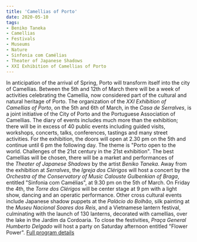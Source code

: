 ```yaml
---
title: 'Camellias of Porto'
date: 2020-05-10
tags: 
- Beniko Taneka
- Camellias
- Festivals
- Museums
- Nature
- Sinfonia com Camélias
- Theater of Japanese Shadows
- XXI Exhibition of Camellias of Porto
---
```


In anticipation of the arrival of Spring, Porto will transform itself into the city of Camellias. Between the 5th and 12th of March there will be a week of activities celebrating the Camellia, now considered part of the cultural and natural heritage of Porto. The organization of the _XXI Exhibition of Camellias of Porto_, on the 5th and 6th of March, in the _Casa de Serralves_, is a joint initiative of the City of Porto and the Portuguese Association of Camellias. The diary of events includes much more than the exhibition; there will be in excess of 40 public events including guided visits, workshops, concerts, talks, conferences, tastings and many street activities. For the exhibition, the doors will open at 2.30 pm on the 5th and continue until 6 pm the following day. The theme is "Porto open to the world. Challenges of the 21st century in the 21st exhibition". The best Camellias will be chosen, there will be a market and performances of the _Theater of Japanese Shadows_ by the artist _Beniko Taneka_. Away from the exhibition at _Serralves_, the _Igreja dos Clérigos_ will host a concert by the _Orchestra of the Conservatory of Music Calouste Gulbenkian of Braga_, entitled "Sinfonia com Camélias", at 9.30 pm on the 5th of March. On Friday the 4th, the _Torre dos Clérigos_ will be center stage at 9 pm with a light show, dancing and an operatic performance. Other cross cultural events include Japanese shadow puppets at the _Palácio do Bolhão_, silk painting at the _Museu Nacional Soares dos Reis_, and a Vietnamese lantern festival, culminating with the launch of 130 lanterns, decorated with camellias, over the lake in the Jardim da Cordoaria. To close the festivities, _Praça General Humberto Delgado_ will host a party on Saturday afternoon entitled "Flower Power". [Full program details](http://www.portolazer.pt/assets/misc/img/noticias/Cam%C3%A9lias/Programa_ExposicaoeSemanadasCamelias_Porto2016.pdf)